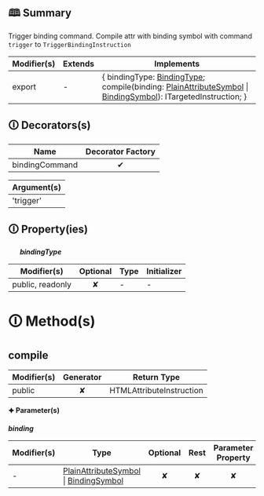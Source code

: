 ## &#128366; Summary

Trigger binding command. Compile attr with binding symbol with command `trigger` to `TriggerBindingInstruction`

| Modifier(s)                            | Extends                      | Implements                                    |
|----------------------------------------|------------------------------|-----------------------------------------------|
| export | - | { bindingType: [BindingType](https://hamedfathi.gitbook.io/aurelia-2-doc-api/runtime/binding/enum/expression-parser/bindingtype); compile(binding: [PlainAttributeSymbol](https://hamedfathi.gitbook.io/aurelia-2-doc-api/jit/class/semantic-model/plainattributesymbol) &#124; [BindingSymbol](https://hamedfathi.gitbook.io/aurelia-2-doc-api/jit/class/semantic-model/bindingsymbol)): ITargetedInstruction; } |

## &#128712; Decorators(s)

| Name       | Decorator Factory                        |
|------------|:----------------------------------------:|
| bindingCommand | ✔  |

| Argument(s)                                           |
|-------------------------------------------------------|
| 'trigger'  |

## &#128712; Property(ies)

&nbsp;&nbsp;&nbsp;&nbsp;&nbsp; _**bindingType**_

| Modifier(s)                               | Optional                           | Type                        | Initializer                       |
|-------------------------------------------|:----------------------------------:|-----------------------------|-----------------------------------|
| public, readonly | ✘ | - | - |

# &#128712; Method(s)

## compile

| Modifier(s)                              | Generator                          | Return Type                       |
|------------------------------------------|:----------------------------------:|-----------------------------------|
| public | ✘ | HTMLAttributeInstruction |

**&#128966; Parameter(s)**

_**binding**_

| Modifier(s)                              | Type                        | Optional                           | Rest                          | Parameter Property                          | Initializer                       |
|------------------------------------------|-----------------------------|:----------------------------------:|:-----------------------------:|:-------------------------------------------:|-----------------------------------|
| - | [PlainAttributeSymbol](https://hamedfathi.gitbook.io/aurelia-2-doc-api/jit/class/semantic-model/plainattributesymbol) &#124; [BindingSymbol](https://hamedfathi.gitbook.io/aurelia-2-doc-api/jit/class/semantic-model/bindingsymbol) | ✘  | ✘ | ✘ | - |